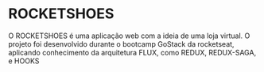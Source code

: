# ROCKETSHOES
O ROCKETSHOES é uma aplicação web com a ideia de uma loja virtual. O projeto foi desenvolvido durante o bootcamp GoStack da rocketseat, aplicando conhecimento da arquitetura FLUX, como REDUX, REDUX-SAGA, e HOOKS
